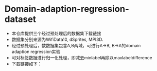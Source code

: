 # Domain-adaption-regression-dataset
- 本仓库提供三个经过预处理后的数据集下载链接
- 数据集分别来源为WifiData10, dSprites, MPI3D.
- 经过预处理后，数数据集包含A,B两域，可进行A->B, B->A的domain adaption regression实验
- 可对标签数据进行归一化处理，即减去minlabel再除以maxlabeldifference
- 下载链接如下： 
```

```
